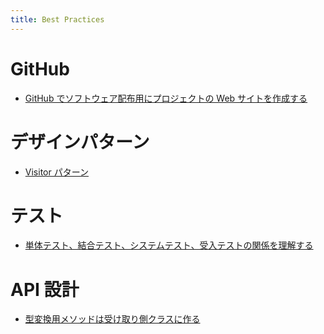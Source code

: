 ```yaml
---
title: Best Practices
---
```


GitHub
====

* [GitHub でソフトウェア配布用にプロジェクトの Web サイトを作成する](github-project-portal.html)

デザインパターン
====
* [Visitor パターン](dp-visitor-pattern.html)

テスト
====
* [単体テスト、結合テスト、システムテスト、受入テストの関係を理解する](test-relation.html)

API 設計
====
* [型変換用メソッドは受け取り側クラスに作る](api-convert-type.html)

